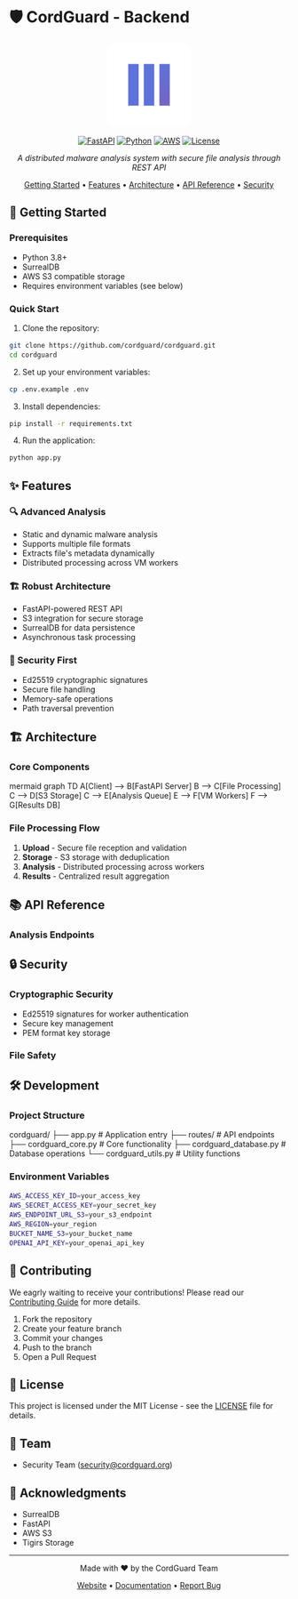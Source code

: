 # 🛡️ CordGuard - Backend

<div align="center">

<img src="cordguard-assets/logo.png" width="150" height="150" style="border-radius: 10px;" alt="CordGuard Logo">


[![FastAPI](https://img.shields.io/badge/FastAPI-005571?style=for-the-badge&logo=fastapi)](https://fastapi.tiangolo.com)
[![Python](https://img.shields.io/badge/python-3670A0?style=for-the-badge&logo=python&logoColor=ffdd54)](https://www.python.org)
[![AWS](https://img.shields.io/badge/AWS-%23FF9900.svg?style=for-the-badge&logo=amazon-aws&logoColor=white)](https://aws.amazon.com)
[![License](https://img.shields.io/badge/license-MIT-blue.svg?style=for-the-badge)](LICENSE)

*A distributed malware analysis system with secure file analysis through REST API*

[Getting Started](#-getting-started) •
[Features](#-features) •
[Architecture](#%EF%B8%8F-architecture) •
[API Reference](#-api-reference) •
[Security](#-security)

</div>

## 🚀 Getting Started

### Prerequisites

- Python 3.8+
- SurrealDB
- AWS S3 compatible storage
- Requires environment variables (see below)

### Quick Start

1. Clone the repository:

```bash
git clone https://github.com/cordguard/cordguard.git
cd cordguard
```

2. Set up your environment variables:

```bash
cp .env.example .env
```

3. Install dependencies:

```bash
pip install -r requirements.txt
```

4. Run the application:

```bash
python app.py
```


## ✨ Features

### 🔍 Advanced Analysis
- Static and dynamic malware analysis
- Supports multiple file formats
- Extracts file's metadata dynamically 
- Distributed processing across VM workers

### 🏗️ Robust Architecture
- FastAPI-powered REST API
- S3 integration for secure storage
- SurrealDB for data persistence
- Asynchronous task processing

### 🔐 Security First
- Ed25519 cryptographic signatures
- Secure file handling
- Memory-safe operations
- Path traversal prevention
  

## 🏗️ Architecture


### Core Components

mermaid
graph TD
A[Client] --> B[FastAPI Server]
B --> C[File Processing]
C --> D[S3 Storage]
C --> E[Analysis Queue]
E --> F[VM Workers]
F --> G[Results DB]


### File Processing Flow

1. **Upload** - Secure file reception and validation
2. **Storage** - S3 storage with deduplication
3. **Analysis** - Distributed processing across workers
4. **Results** - Centralized result aggregation

## 📚 API Reference

### Analysis Endpoints


## 🔒 Security

### Cryptographic Security
- Ed25519 signatures for worker authentication
- Secure key management
- PEM format key storage

### File Safety


## 🛠️ Development

### Project Structure

cordguard/
├── app.py # Application entry
├── routes/ # API endpoints
├── cordguard_core.py # Core functionality
├── cordguard_database.py # Database operations
└── cordguard_utils.py # Utility functions

### Environment Variables

```bash
AWS_ACCESS_KEY_ID=your_access_key
AWS_SECRET_ACCESS_KEY=your_secret_key
AWS_ENDPOINT_URL_S3=your_s3_endpoint
AWS_REGION=your_region
BUCKET_NAME_S3=your_bucket_name
OPENAI_API_KEY=your_openai_api_key
```


## 🤝 Contributing

We eagrly waiting to receive your contributions! Please read our [Contributing Guide](CONTRIBUTING.md) for more details.

1. Fork the repository
2. Create your feature branch
3. Commit your changes
4. Push to the branch
5. Open a Pull Request

## 📄 License

This project is licensed under the MIT License - see the [LICENSE](LICENSE) file for details.

## 👥 Team

- Security Team (security@cordguard.org)

## 🙏 Acknowledgments

- SurrealDB
- FastAPI
- AWS S3
- Tigirs Storage
---

<div align="center">

Made with ❤️ by the CordGuard Team

[Website](https://cordguard.org) • 
[Documentation](https://docs.cordguard.org) • 
[Report Bug](https://github.com/CordGuard/cordguard-backend/issues)

</div>
